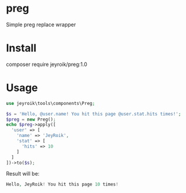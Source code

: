 # preg
Simple preg replace wrapper

# Install

composer require jeyroik/preg:1.0

# Usage

```php
use jeyroik\tools\components\Preg;

$s = 'Hello, @user.name! You hit this page @user.stat.hits times!';
$preg = new Preg();
echo $preg->apply([
  'user' => [
    'name' => 'JeyRoik',
    'stat' => [
      'hits' => 10
    ]
  ]
])->to($s);
```

Result will be:

```php
Hello, JeyRoik! You hit this page 10 times!
```
